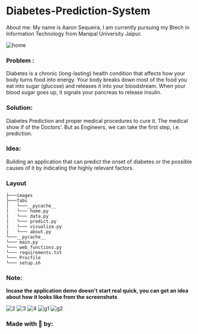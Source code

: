 # Diabetes-Prediction-System

About me: 
My name is Aaron Sequeira, I am currently pursuing my Btech in Information Technology from Manipal University Jaipur. 

![home](https://user-images.githubusercontent.com/64016811/198817377-0eef049f-5ef0-414e-97e1-a1cba823346f.png)

### Problem : 

Diabetes is a chronic (long-lasting) health condition that affects how your body turns food into energy. Your body breaks down most of the food you eat into sugar (glucose) and releases it into your bloodstream. When your blood sugar goes up, it signals your pancreas to release insulin.

### Solution:

Diabetes Prediction and proper medical procedures to cure it. The medical show if of the Doctors'. But as Engineers, we can take the first step, i.e. prediction.

### Idea: 
Building an application that can predict the onset of diabetes or the possible causes of it by indicating the highly relevant factors. 

### Layout

```
├───images
├───Tabs
│   └───__pycache__
|   └─── home.py
|   └─── data.py
|   └─── predict.py
|   └─── visualize.py
|   └─── about.py
└───__pycache__
└─── main.py
└─── web_functions.py
└─── requirements.txt
└─── Procfile
└─── setup.sh
```


### Note:
**Incase the application demo doesn't start real quick, you can get an idea about how it looks like from the screenshots**


![2](https://user-images.githubusercontent.com/64016811/198821366-f8ee30f4-8804-4b70-acdc-99b4cb70ef72.png)
![3](https://user-images.githubusercontent.com/64016811/198821370-fb08c961-caaa-413c-9e89-6620a8014b76.png)
![4](https://user-images.githubusercontent.com/64016811/198821373-2b3c5b83-824d-4297-bf14-7848af48b967.png)
![g1](https://user-images.githubusercontent.com/64016811/198821376-406c0d3a-3f6c-4f8f-90e5-403e7ccc5d02.png)
![g2](https://user-images.githubusercontent.com/64016811/198821377-9f2a046c-99b7-4b06-aab2-ec1a3eb0bf95.png)

### Made with 💙 by:
